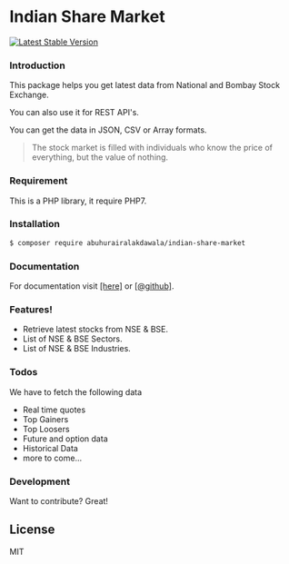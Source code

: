 # Indian Share Market

[![Latest Stable Version](https://img.shields.io/packagist/v/abuhurairalakdawala/indian-share-market.svg)](https://packagist.org/packages/abuhurairalakdawala/indian-share-market)

### Introduction
This package helps you get latest data from National and Bombay Stock Exchange.

You can also use it for REST API's.

You can get the data in JSON, CSV or Array formats.

> The stock market is filled with individuals who know the price of everything, but the value of nothing.

### Requirement

This is a PHP library, it require PHP7.

### Installation
```sh
$ composer require abuhurairalakdawala/indian-share-market
```

### Documentation
For documentation visit [[here]](https://abuhurairalakdawala.github.io/ism/) or [[@github]](https://abuhurairalakdawala.github.io/ism/).

### Features!

  - Retrieve latest stocks from NSE & BSE.
  - List of NSE & BSE Sectors.
  - List of NSE & BSE Industries.

### Todos

We have to fetch the following data

 - Real time quotes
 - Top Gainers
 - Top Loosers
 - Future and option data
 - Historical Data
 - more to come...

### Development

Want to contribute? Great!

License
----

MIT